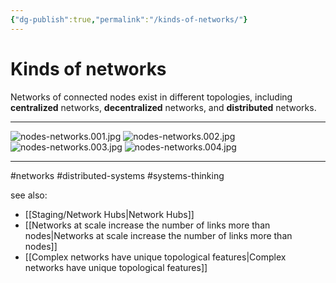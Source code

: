 ```yaml
---
{"dg-publish":true,"permalink":"/kinds-of-networks/"}
---
```



# Kinds of networks

Networks of connected nodes exist in different topologies, including **centralized** networks, **decentralized** networks, and **distributed** networks.

---
![nodes-networks.001.jpg](/img/user/Attachments/nodes-networks.001.jpg)
![nodes-networks.002.jpg](/img/user/Attachments/nodes-networks.002.jpg)
![nodes-networks.003.jpg](/img/user/Attachments/nodes-networks.003.jpg)
![nodes-networks.004.jpg](/img/user/Attachments/nodes-networks.004.jpg)

---
#networks #distributed-systems #systems-thinking 

see also:
- [[Staging/Network Hubs\|Network Hubs]]
- [[Networks at scale increase the number of links more than nodes\|Networks at scale increase the number of links more than nodes]]
- [[Complex networks have unique topological features\|Complex networks have unique topological features]]
